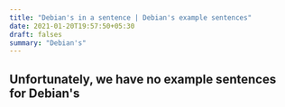 ```yaml
---
title: "Debian's in a sentence | Debian's example sentences"
date: 2021-01-20T19:57:50+05:30
draft: falses
summary: "Debian's"
---
```

## Unfortunately, we have no example sentences for Debian's                 
